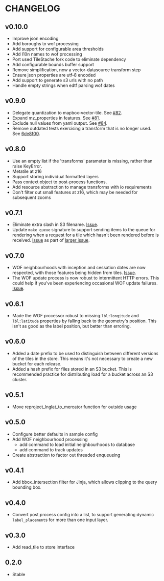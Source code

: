 CHANGELOG
=========

v0.10.0
-------
* Improve json encoding
* Add boroughs to wof processing
* Add support for configurable area thresholds
* Add l10n names to wof processing
* Port used TileStache fork code to eliminate dependency
* Add configurable bounds buffer support
* Remove simplification, now a vector-datasource transform step
* Ensure json properties are utf-8 encoded
* Add support to generate s3 urls with no path
* Handle empty strings when edtf parsing wof dates

v0.9.0
------
* Delegate quantization to mapbox-vector-tile. See [#82](https://github.com/mapzen/tilequeue/issues/82).
* Expand mz_properties in features. See [#81](https://github.com/mapzen/tilequeue/pull/81).
* Exclude null values from yaml output. See [#84](https://github.com/mapzen/tilequeue/pull/84).
* Remove outdated tests exercising a transform that is no longer used. See [6de8f00](https://github.com/mapzen/tilequeue/commit/6de8f00579840794bdb7febd4e113a5cd976421a).

v0.8.0
------
* Use an empty list if the 'transforms' parameter is missing, rather than raise KeyError.
* Metatile at z16
* Support storing individual formatted layers
* Pass context object to post-process functions.
* Add resource abstraction to manage transforms with io requirements
* Don't filter out small features at z16, which may be needed for subsequent zooms

v0.7.1
------
* Eliminate extra slash in S3 filename. [Issue](https://github.com/mapzen/tilequeue/pull/65).
* Update `make_queue` signature to support sending items to the queue for rendering when a request for a tile which hasn't been rendered before is received. [Issue](https://github.com/mapzen/tilequeue/pull/66) as part of [larger issue](https://github.com/mapzen/tile-tasks/issues/39).

v0.7.0
------
* WOF neighbourhoods with inception and cessation dates are now respected, with those features being hidden from tiles. [Issue](https://github.com/mapzen/tilequeue/issues/59).
* The WOF update process is now robust to intermittent HTTP errors. This could help if you've been experiencing occasional WOF update failures. [Issue](https://github.com/mapzen/vector-datasource/tilequeue/60).

v0.6.1
------
* Made the WOF processor robust to missing `lbl:longitude` and `lbl:latitude` properties by falling back to the geometry's position. This isn't as good as the label position, but better than erroring.

v0.6.0
------
* Added a date prefix to be used to distinguish between different versions of the tiles in the store. This means it's not necessary to create a new bucket for each release.
* Added a hash prefix for files stored in an S3 bucket. This is recommended practice for distributing load for a bucket across an S3 cluster.

v0.5.1
------
* Move reproject_lnglat_to_mercator function for outside usage

v0.5.0
------
* Configure better defaults in sample config
* Add WOF neighbourhood processing
  - add command to load initial neighbourhoods to database
  - add command to track updates
* Create abstraction to factor out threaded enqueueing

v0.4.1
------
* Add bbox_intersection filter for Jinja, which allows clipping to the query bounding box.

v0.4.0
------
* Convert post process config into a list, to support generating dynamic `label_placement`s for more than one input layer.

v0.3.0
------
* Add read_tile to store interface

0.2.0
-----
* Stable
